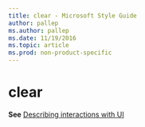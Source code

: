 ```yaml
---
title: clear - Microsoft Style Guide
author: pallep
ms.author: pallep
ms.date: 11/19/2016
ms.topic: article
ms.prod: non-product-specific
---
```


# clear

**See** [Describing interactions with UI](../../procedures-instructions/describing-interactions-with-ui.md)
